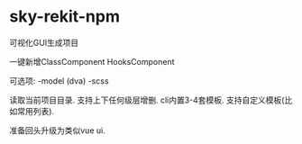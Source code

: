 # sky-rekit-npm

可视化GUI生成项目

一键新增ClassComponent HooksComponent 

可选项:
-model (dva)
-scss

读取当前项目目录.
支持上下任何级层增删.
cli内置3-4套模板.
支持自定义模板(比如常用列表).




准备回头升级为类似vue ui.
